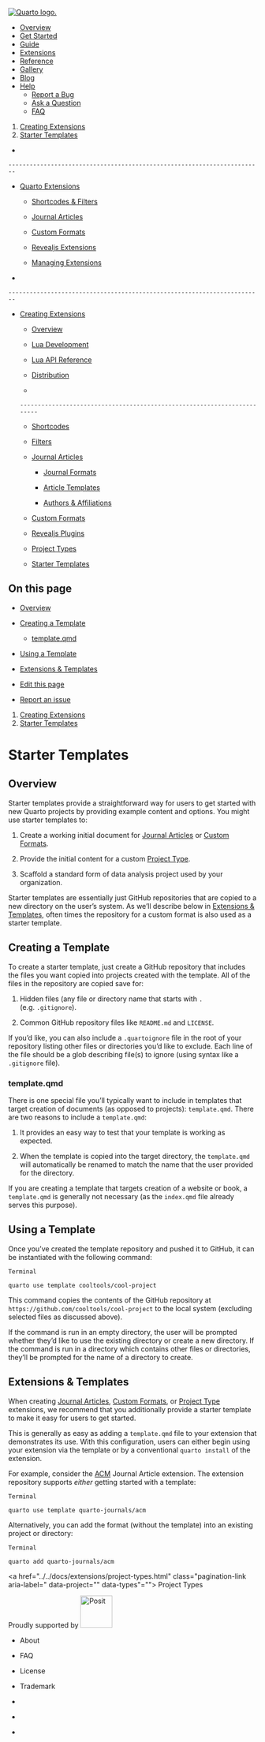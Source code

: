 <a href="../../index.html" class="navbar-brand navbar-brand-logo"><img
src="../../quarto.png" class="navbar-logo" alt="Quarto logo." /></a>

<span class="navbar-toggler-icon"></span>

-   <a href="../../index.html" class="nav-link"><span
    class="menu-text">Overview</span></a>
-   <a href="../../docs/get-started/index.html" class="nav-link"><span
    class="menu-text">Get Started</span></a>
-   <a href="../../docs/guide/index.html" class="nav-link"><span
    class="menu-text">Guide</span></a>
-   <a href="../../docs/extensions/index.html" class="nav-link active"
    aria-current="page"><span class="menu-text">Extensions</span></a>
-   <a href="../../docs/reference/index.html" class="nav-link"><span
    class="menu-text">Reference</span></a>
-   <a href="../../docs/gallery/index.html" class="nav-link"><span
    class="menu-text">Gallery</span></a>
-   <a href="../../docs/blog/index.html" class="nav-link"><span
    class="menu-text">Blog</span></a>
-   <a href="#" id="nav-menu-help" class="nav-link dropdown-toggle"
    role="button" data-bs-toggle="dropdown" aria-expanded="false"><span
    class="menu-text">Help</span></a>
    -   <a href="https://github.com/quarto-dev/quarto-cli/issues"
        class="dropdown-item"><em></em> <span class="dropdown-text">Report a
        Bug</span></a>
    -   <a href="https://github.com/quarto-dev/quarto-cli/discussions"
        class="dropdown-item"><em></em> <span class="dropdown-text">Ask a
        Question</span></a>
    -   <a href="../../docs/faq/index.html" class="dropdown-item"><em></em>
        <span class="dropdown-text">FAQ</span></a>

<a href="https://twitter.com/quarto_pub"
class="quarto-navigation-tool px-1" aria-label="Quarto Twitter"
title="Quarto Twitter"><em></em></a>
<a href="https://github.com/quarto-dev/quarto-cli"
class="quarto-navigation-tool px-1" aria-label="Quarto GitHub"
title="Quarto GitHub"><em></em></a>
<a href="https://quarto.org/docs/blog/index.xml"
class="quarto-navigation-tool px-1" aria-label="Quarto Blog RSS"
title="Quarto Blog RSS"><em></em></a>

1.  [Creating Extensions](../../docs/extensions/creating.html)
2.  [Starter Templates](../../docs/extensions/starter-templates.html)

<span class="flex-grow-1" role="button" bs-toggle="collapse"
bs-target=".quarto-sidebar-collapse-item" aria-controls="quarto-sidebar"
aria-expanded="false" aria-label="Toggle sidebar navigation"
onclick="if (window.quartoToggleHeadroom) { window.quartoToggleHeadroom(); }"></span>

-   

    ------------------------------------------------------------------------

-   <a href="../../docs/extensions/index.html"
    class="sidebar-item-text sidebar-link"><span class="menu-text">Quarto
    Extensions</span></a> <span class="sidebar-item-toggle text-start"
    bs-toggle="collapse" bs-target="#quarto-sidebar-section-1"
    aria-expanded="true" aria-label="Toggle section"></span>

    -   <a href="../../docs/extensions/listing-filters.html"
        class="sidebar-item-text sidebar-link"><span
        class="menu-text">Shortcodes &amp; Filters</span></a>

    -   <a href="../../docs/extensions/listing-journals.html"
        class="sidebar-item-text sidebar-link"><span class="menu-text">Journal
        Articles</span></a>

    -   <a href="../../docs/extensions/listing-formats.html"
        class="sidebar-item-text sidebar-link"><span class="menu-text">Custom
        Formats</span></a>

    -   <a href="../../docs/extensions/listing-revealjs.html"
        class="sidebar-item-text sidebar-link"><span class="menu-text">Revealjs
        Extensions</span></a>

    -   <a href="../../docs/extensions/managing.html"
        class="sidebar-item-text sidebar-link"><span class="menu-text">Managing
        Extensions</span></a>

-   

    ------------------------------------------------------------------------

-   <a href="../../docs/extensions/creating.html"
    class="sidebar-item-text sidebar-link"><span class="menu-text">Creating
    Extensions</span></a> <span class="sidebar-item-toggle text-start"
    bs-toggle="collapse" bs-target="#quarto-sidebar-section-2"
    aria-expanded="true" aria-label="Toggle section"></span>

    -   <a href="../../docs/extensions/creating.html"
        class="sidebar-item-text sidebar-link"><span
        class="menu-text">Overview</span></a>

    -   <a href="../../docs/extensions/lua.html"
        class="sidebar-item-text sidebar-link"><span class="menu-text">Lua
        Development</span></a>

    -   <a href="../../docs/extensions/lua-api.html"
        class="sidebar-item-text sidebar-link"><span class="menu-text">Lua API
        Reference</span></a>

    -   <a href="../../docs/extensions/distributing.html"
        class="sidebar-item-text sidebar-link"><span
        class="menu-text">Distribution</span></a>

    -   

        ------------------------------------------------------------------------

    -   <a href="../../docs/extensions/shortcodes.html"
        class="sidebar-item-text sidebar-link"><span
        class="menu-text">Shortcodes</span></a>

    -   <a href="../../docs/extensions/filters.html"
        class="sidebar-item-text sidebar-link"><span
        class="menu-text">Filters</span></a>

    -   <a href="../../docs/journals/formats.html"
        class="sidebar-item-text sidebar-link"><span class="menu-text">Journal
        Articles</span></a> <span
        class="sidebar-item-toggle text-start collapsed"
        bs-toggle="collapse" bs-target="#quarto-sidebar-section-3"
        aria-expanded="false" aria-label="Toggle section"></span>

        -   <a href="../../docs/journals/formats.html"
            class="sidebar-item-text sidebar-link"><span class="menu-text">Journal
            Formats</span></a>

        -   <a href="../../docs/journals/templates.html"
            class="sidebar-item-text sidebar-link"><span class="menu-text">Article
            Templates</span></a>

        -   <a href="../../docs/journals/authors.html"
            class="sidebar-item-text sidebar-link"><span class="menu-text">Authors
            &amp; Affiliations</span></a>

    -   <a href="../../docs/extensions/formats.html"
        class="sidebar-item-text sidebar-link"><span class="menu-text">Custom
        Formats</span></a>

    -   <a href="../../docs/extensions/revealjs.html"
        class="sidebar-item-text sidebar-link"><span class="menu-text">Revealjs
        Plugins</span></a>

    -   <a href="../../docs/extensions/project-types.html"
        class="sidebar-item-text sidebar-link"><span class="menu-text">Project
        Types</span></a>

    -   <a href="../../docs/extensions/starter-templates.html"
        class="sidebar-item-text sidebar-link active"><span
        class="menu-text">Starter Templates</span></a>

## On this page

-   <a href="#overview" id="toc-overview" class="nav-link active"
    data-scroll-target="#overview">Overview</a>
-   <a href="#creating-a-template" id="toc-creating-a-template"
    class="nav-link" data-scroll-target="#creating-a-template">Creating a
    Template</a>
    -   <a href="#template.qmd" id="toc-template.qmd" class="nav-link"
        data-scroll-target="#template.qmd">template.qmd</a>
-   <a href="#using-a-template" id="toc-using-a-template" class="nav-link"
    data-scroll-target="#using-a-template">Using a Template</a>
-   <a href="#extensions-templates" id="toc-extensions-templates"
    class="nav-link" data-scroll-target="#extensions-templates">Extensions
    &amp; Templates</a>

-   <a
    href="https://github.com/quarto-dev/quarto-web/edit/main/docs/extensions/starter-templates.qmd"
    class="toc-action"><em></em>Edit this page</a>
-   <a href="https://github.com/quarto-dev/quarto-cli/issues/new/choose"
    class="toc-action"><em></em>Report an issue</a>

1.  [Creating Extensions](../../docs/extensions/creating.html)
2.  [Starter Templates](../../docs/extensions/starter-templates.html)

# Starter Templates

## Overview

Starter templates provide a straightforward way for users to get started
with new Quarto projects by providing example content and options. You
might use starter templates to:

1.  Create a working initial document for [Journal
    Articles](../../docs/journals/index.html) or [Custom
    Formats](../../docs/extensions/formats.html).

2.  Provide the initial content for a custom [Project
    Type](../../docs/extensions/project-types.html).

3.  Scaffold a standard form of data analysis project used by your
    organization.

Starter templates are essentially just GitHub repositories that are
copied to a new directory on the user’s system. As we’ll describe below
in [Extensions & Templates](#extensions-templates), often times the
repository for a custom format is also used as a starter template.

## Creating a Template

To create a starter template, just create a GitHub repository that
includes the files you want copied into projects created with the
template. All of the files in the repository are copied save for:

1.  Hidden files (any file or directory name that starts with `.`
    (e.g. `.gitignore`).

2.  Common GitHub repository files like `README.md` and `LICENSE`.

If you’d like, you can also include a `.quartoignore` file in the root
of your repository listing other files or directories you’d like to
exclude. Each line of the file should be a glob describing file(s) to
ignore (using syntax like a `.gitignore` file).

### template.qmd

There is one special file you’ll typically want to include in templates
that target creation of documents (as opposed to projects):
`template.qmd`. There are two reasons to include a `template.qmd`:

1.  It provides an easy way to test that your template is working as
    expected.

2.  When the template is copied into the target directory, the
    `template.qmd` will automatically be renamed to match the name that
    the user provided for the directory.

If you are creating a template that targets creation of a website or
book, a `template.qmd` is generally not necessary (as the `index.qmd`
file already serves this purpose).

## Using a Template

Once you’ve created the template repository and pushed it to GitHub, it
can be instantiated with the following command:

    Terminal

    quarto use template cooltools/cool-project

This command copies the contents of the GitHub repository at
`https://github.com/cooltools/cool-project` to the local system
(excluding selected files as discussed above).

If the command is run in an empty directory, the user will be prompted
whether they’d like to use the existing directory or create a new
directory. If the command is run in a directory which contains other
files or directories, they’ll be prompted for the name of a directory to
create.

## Extensions & Templates

When creating [Journal Articles](../../docs/journals/index.html),
[Custom Formats](../../docs/extensions/formats.html), or [Project
Type](../../docs/extensions/project-types.html) extensions, we recommend
that you additionally provide a starter template to make it easy for
users to get started.

This is generally as easy as adding a `template.qmd` file to your
extension that demonstrates its use. With this configuration, users can
either begin using your extension via the template or by a conventional
`quarto install` of the extension.

For example, consider the [ACM](https://github.com/quarto-journals/acm)
Journal Article extension. The extension repository supports *either*
getting started with a template:

    Terminal

    quarto use template quarto-journals/acm

Alternatively, you can add the format (without the template) into an
existing project or directory:

    Terminal

    quarto add quarto-journals/acm

<a href="../../docs/extensions/project-types.html"
class="pagination-link aria-label=" data-project=""
data-types"=""><em></em> <span class="nav-page-text">Project
Types</span></a>

Proudly supported by [<img
src="https://www.rstudio.com/assets/img/posit-logo-fullcolor-TM.svg"
class="img-fluid" width="65" alt="Posit" />](https://posit.co)

-   <a href="../../about.html" class="nav-link"></a>

    About

-   <a href="../../docs/faq/index.html" class="nav-link"></a>

    FAQ

-   <a href="../../license.html" class="nav-link"></a>

    License

-   <a href="../../trademark.html" class="nav-link"></a>

    Trademark

-   <a href="https://twitter.com/quarto_pub" class="nav-link"><em></em></a>
-   <a href="https://github.com/quarto-dev/quarto-cli"
    class="nav-link"><em></em></a>
-   <a href="https://quarto.org/docs/blog/index.xml"
    class="nav-link"><em></em></a>
